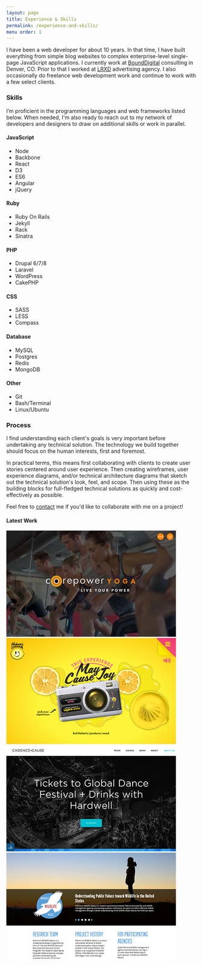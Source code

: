 ```yaml
---
layout: page
title: Experience & Skills
permalink: /experience-and-skills/
menu order: 1
---
```

<div class="page-with-sidebar">
  <div class="main-content-area">
    <p>
    I have been a web developer for about 10 years. In that time, I have built everything from simple blog websites to complex enterprise-level single-page JavaScript applications. I currently work at <a href="https://bounddigital.com/" target="_blank">BoundDigital</a> consulting in Denver, CO. Prior to that I worked at <a href="https://lrxd.com/" target="_blank">LRXD</a> advertising agency. I also occasionally do freelance web development work and continue to work with a few select clients.
    </p>
    <h3>Skills</h3>
    <p>
    I’m proficient in the programming languages and web frameworks listed below. When needed, I'm also ready to reach out to my network of developers and designers to draw on additional skills or work in parallel.
    </p>
    <div class="skills-wrapper">
      <div>
        <h4>JavaScript</h4>
        <ul>
          <li>Node</li>
          <li>Backbone</li>
          <li>React</li>
          <li>D3</li>
          <li>ES6</li>
          <li>Angular</li>
          <li>jQuery</li>
        </ul>
      </div>
      <div>
        <h4>Ruby</h4>
        <ul>
          <li>Ruby On Rails</li>
          <li>Jekyll</li>
          <li>Rack</li>
          <li>Sinatra</li>
        </ul>
      </div>
      <div>
        <h4>PHP</h4>
        <ul>
          <li>Drupal 6/7/8</li>
          <li>Laravel</li>
          <li>WordPress</li>
          <li>CakePHP</li>
        </ul>
      </div>
      <div>
        <h4>CSS</h4>
        <ul>
          <li>SASS</li>
          <li>LESS</li>
          <li>Compass</li>
        </ul>
      </div>
      <div>
        <h4>Database</h4>
        <ul>
          <li>MySQL</li>
          <li>Postgres</li>
          <li>Redis</li>
          <li>MongoDB</li>
        </ul>
      </div>
      <div>
        <h4>Other</h4>
        <ul>
          <li>Git</li>
          <li>Bash/Terminal</li>
          <li>Linux/Ubuntu</li>
        </ul>
      </div>
    </div>
    <h3>Process</h3>
    <p>
      I find understanding each client's goals is very important before undertaking any technical solution. The technology we build together should focus on the human interests, first and foremost.
    </p>
    <p>
      In practical terms, this means first collaborating with clients to create user stories centered around user experience. Then creating wireframes, user experience diagrams, and/or technical architecture diagrams that sketch out the technical solution's look, feel, and scope. Then using these as the building blocks for full-fledged technical solutions as quickly and cost-effectively as possible.
    </p>
    <p>
    Feel free to <a href="/connect/">contact</a> me if you'd like to collaborate with me on a project!
    </p>
  </div>
  <div class="sidebar">
    <h4>Latest Work</h4>
    <div class="experience-work-examples">
      <a href="https://www.lrxd.com/work/health-fitness/corepower-yoga" target="_blank">
        <img src="/assets/images/examples/corepower-yoga-450.png" />
      </a>
      <a href="https://www.lrxd.com/work/consumer-packaged-goods/huberts-lemonade" target="_blank">
        <img src="/assets/images/examples/huberts-lemonade-450.png" />
      </a>
      <a href="https://www.lrxd.com/work/miscellaneous/cadence-and-cause" target="_blank">
        <img src="/assets/images/examples/cadence-and-cause-450.png" />
      </a>
      <a href="http://www.wildlifevalues.org/" target="_blank">
        <img src="/assets/images/examples/americas-wildlife-values-450.png" />
      </a>
    </div>
    <div>
      <!--
      <p>Previous work archived at <a href="http://2011-2017.turpana.com/">2011-2017.turpana.com</a></p>
      -->
    </div>
  </div>
</div>
